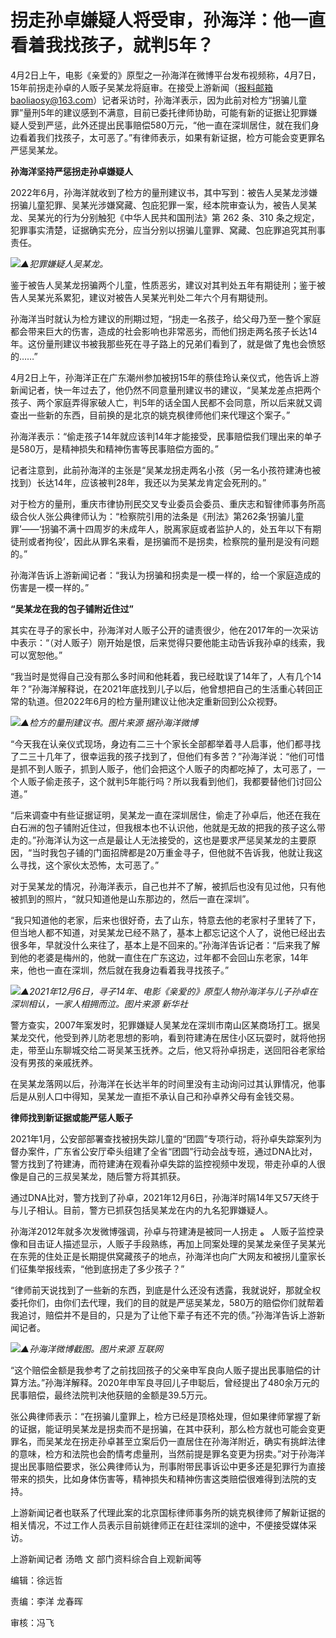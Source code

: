 # 拐走孙卓嫌疑人将受审，孙海洋：他一直看着我找孩子，就判5年？

4月2日上午，电影《亲爱的》原型之一孙海洋在微博平台发布视频称，4月7日，15年前拐走孙卓的人贩子吴某龙将庭审。在接受上游新闻（报料邮箱baoliaosy@163.com）记者采访时，孙海洋表示，因为此前对检方“拐骗儿童罪”量刑5年的建议感到不满意，目前已委托律师协助，可能有新的证据让犯罪嫌疑人受到严惩，此外还提出民事赔偿580万元，“他一直在深圳居住，就在我们身边看着我们找孩子，太可恶了。”有律师表示，如果有新证据，检方可能会变更罪名严惩吴某龙。

**孙海洋坚持严惩拐走孙卓嫌疑人**

2022年6月，孙海洋就收到了检方的量刑建议书，其中写到：被告人吴某龙涉嫌拐骗儿童犯罪、吴某光涉嫌窝藏、包庇犯罪一案，经本院审查认为，被告人吴某龙、吴某光的行为分别触犯《中华人民共和国刑法》第
262 条、310 条之规定，犯罪事实清楚，证据确实充分，应当分别以拐骗儿童罪、窝藏、包庇罪追究其刑事责任。

![](https://inews.gtimg.com/news_bt/ORvNf4DOnXLhYb8JR0viOO-V-d82TCwqaGohilkQm3y2cAA/1000)_▲犯罪嫌疑人吴某龙。_

鉴于被告人吴某龙拐骗两个儿童，性质恶劣，建议对其判处五年有期徒刑；鉴于被告人吴某光系累犯，建议对被告人吴某光判处二年六个月有期徒刑。

孙海洋当时就认为检方建议的刑期过短，“拐走一名孩子，给父母乃至一整个家庭都会带来巨大的伤害，造成的社会影响也非常恶劣，而他们拐走两名孩子长达14年。这份量刑建议书被我那些死在寻子路上的兄弟们看到了，就是做了鬼也会愤怒的……”

4月2日上午，孙海洋正在广东潮州参加被拐15年的蔡佳玲认亲仪式，他告诉上游新闻记者，快一年过去了，他仍然不同意量刑建议书的建议，“吴某龙差点把两个孩子、两个家庭弄得家破人亡，判5年的话全国人民都不会同意，所以后来就又调查出一些新的东西，目前换的是北京的姚克枫律师他们来代理这个案子。”

孙海洋表示：“偷走孩子14年就应该判14年才能接受，民事赔偿我们理出来的单子是580万，是精神损失和精神伤害等民事赔偿方面的。”

记者注意到，此前孙海洋的主张是“吴某龙拐走两名小孩（另一名小孩符建涛也被找到）长达14年，应该被判28年，我还以为吴某龙肯定会死刑的。”

对于检方的量刑，重庆市律协刑民交叉专业委员会委员、重庆志和智律师事务所高级合伙人张公典律师认为：“检察院引用的法条是《刑法》第262条‘拐骗儿童罪’——‘拐骗不满十四周岁的未成年人，脱离家庭或者监护人的，处五年以下有期徒刑或者拘役’，因此从罪名来看，是拐骗而不是拐卖，检察院的量刑是没有问题的。”

孙海洋告诉上游新闻记者：“我认为拐骗和拐卖是一模一样的，给一个家庭造成的伤害是一模一样的。”

**“吴某龙在我的包子铺附近住过”**

其实在寻子的家长中，孙海洋对人贩子公开的谴责很少，他在2017年的一次采访中表示：“（对人贩子）刚开始是恨，后来觉得只要他能主动告诉我孙卓的线索，我可以宽恕他。”

“我当时是觉得自己没有那么多时间和他耗着，我已经耽误了14年了，人有几个14年？”孙海洋解释说，在2021年底找到儿子以后，他曾想把自己的生活重心转回正常的轨道。但2022年6月的检方量刑建议让他决定重新回到公众视野。

![](https://inews.gtimg.com/news_bt/ONfeTYAowjfpbaxVVQavNeRy4JJC2GYH2MRv5x-XlO5ekAA/1000)_▲检方的量刑建议书。图片来源
据孙海洋微博_

“今天我在认亲仪式现场，身边有二三十个家长全部都举着寻人启事，他们都寻找了二三十几年了，很幸运我的孩子找到了，但他们有多苦？”孙海洋说：“他们可惜是抓不到人贩子，抓到人贩子，他们会把这个人贩子的肉都吃掉了，太可恶了，一个人贩子偷走孩子，这个就判5年能行吗？所以我看到他们，我都要替他们讨回公道。”

“后来调查中有些证据证明，吴某龙一直在深圳居住，偷走了孙卓后，他还在我在白石洲的包子铺附近住过，但我根本也不认识他，他就是无故的把我的孩子这么带走的。”孙海洋认为这一点是最让人无法接受的，这也是要求严惩吴某龙的主要原因，“当时我包子铺的门面招牌都是20万重金寻子，但他就不告诉我，他就让我这么寻找，这个家伙太恐怖，太可恶了。”

对于吴某龙的情况，孙海洋表示，自己也并不了解，被抓后也没有见过他，只有他被抓到的照片，“就只知道他是山东那边的，然后一直在深圳”。

“我只知道他的老家，后来也很好奇，去了山东，特意去他的老家村子里转了下，但当地人都不知道，对吴某龙已经不熟了，基本上都忘记这个人了，说他已经出去很多年，早就没什么来往了，基本上是不回来的。”孙海洋告诉记者：“后来我了解到他的老婆是梅州的，他就一直住在广东这边，过年都不会回山东老家，14年来，他也一直在深圳，然后就在我身边看着我寻找孩子。”

![](https://inews.gtimg.com/news_bt/OYNH6ApoaUihC2b2-4dfED3Sc2G93MbTl6Fau8hjbDqggAA/1000)_▲2021年12月6日，寻子14年、电影《亲爱的》原型人物孙海洋与儿子孙卓在深圳相认，一家人相拥而泣。图片来源
新华社_

警方查实，2007年案发时，犯罪嫌疑人吴某龙在深圳市南山区某商场打工。据吴某龙交代，他受到养儿防老思想的影响，看到符建涛在居住小区玩耍时，就将他拐走，带至山东聊城交给二哥吴某玉抚养。之后，他又将孙卓拐走，送回阳谷老家给没有男孩的亲戚抚养。

在吴某龙落网以后，孙海洋在长达半年的时间里没有主动询问过其认罪情况，他事后是从别人口中得知，吴某龙一直拒不承认自己和孙卓养父母有金钱交易。

**律师找到新证据或能严惩人贩子**

2021年1月，公安部部署查找被拐失踪儿童的“团圆”专项行动，将孙卓失踪案列为督办案件，广东省公安厅牵头组建了全省“团圆”行动会战专班，通过DNA比对，警方找到了符建涛，而符建涛在观看孙卓失踪的监控视频中发现，带走孙卓的人很像是自己的三叔吴某龙，随后警方将其抓获。

通过DNA比对，警方找到了孙卓，2021年12月6日，孙海洋时隔14年又57天终于与儿子相认。目前，警方已抓获包括吴某龙在内的九名犯罪嫌疑人。

孙海洋2012年就多次发微博强调，孙卓与符建涛是被同一人拐走 **。**
人贩子监控录像和目击证人描述显示，人贩子手段熟练，再加上同案处理的吴某龙亲侄子吴某光在东莞的住处正是长期提供窝藏孩子的地点，孙海洋也向广大网友和被拐儿童家长们征集举报线索，“他到底拐走了多少孩子？”

“律师前天说找到了一些新的东西，到底是什么还没有透露，我就说好，那就全权委托你们，由你们去代理，我们的目的就是严惩吴某龙，580万的赔偿你们就帮着我追讨，赔偿并不是目的，只是为了让他下辈子有还不完的债。”孙海洋告诉上游新闻记者。

![](https://inews.gtimg.com/news_bt/Oej8yW5oHGzxaT_SrvwqdeVgmgQOesN5SlCxrZWPZm0mcAA/1000)_▲孙海洋微博截图。图片来源
互联网_

“这个赔偿金额是我参考了之前找回孩子的父亲申军良向人贩子提出民事赔偿的计算方法。”孙海洋解释。2020年申军良寻回儿子申聪后，曾经提出了480余万元的民事赔偿，最终法院判决他获赔的金额是39.5万元。

张公典律师表示：“在拐骗儿童罪上，检方已经是顶格处理，但如果律师掌握了新的证据，能证明吴某龙是拐卖而不是拐骗，在其中获利，那么检方就也可能会变更罪名，而吴某龙在拐走孙卓甚至立案后仍一直居住在孙海洋附近，确实有挑衅法律的意味，检方和法院也会酌情考虑量刑，当然前提是罪名变更为拐卖。”对于孙海洋提出民事赔偿要求，张公典律师认为，刑事附带民事诉讼中更多还是犯罪行为直接带来的损失，比如身体伤害等，精神损失和精神伤害这类赔偿很难得到法院的支持。

上游新闻记者也联系了代理此案的北京国标律师事务所的姚克枫律师了解新证据的相关情况，不过工作人员表示目前姚律师正在赶往深圳的途中，不便接受媒体采访。

上游新闻记者 汤皓 文 部门资料综合自上观新闻等

编辑：徐远哲

责编：李洋 龙春晖

审核：冯飞

